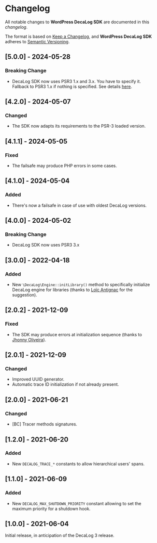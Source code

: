 # Changelog
All notable changes to **WordPress DecaLog SDK** are documented in this *changelog*.

The format is based on [Keep a Changelog](https://keepachangelog.com/en/1.0.0/), and **WordPress DecaLog SDK** adheres to [Semantic Versioning](https://semver.org/spec/v2.0.0.html).

## [5.0.0] - 2024-05-28

### Breaking Change
- DecaLog SDK now uses PSR3 1.x and 3.x. You have to specify it. Fallback to PSR3 1.x if nothing is specified. See details [here](https://decalog.io/sdk/psr-3-versions/).

## [4.2.0] - 2024-05-07

### Changed
- The SDK now adapts its requirements to the PSR-3 loaded version.

## [4.1.1] - 2024-05-05

### Fixed
- The failsafe may produce PHP errors in some cases.

## [4.1.0] - 2024-05-04

### Added
- There's now a failsafe in case of use with oldest DecaLog versions.

## [4.0.0] - 2024-05-02

### Breaking Change
- DecaLog SDK now uses PSR3 3.x

## [3.0.0] - 2022-04-18

### Added
- New `\DecaLog\Engine::initLibrary()` method to specifically initialize DecaLog engine for libraries (thanks to [Loïc Antignac](https://github.com/webaxones) for the suggestion).

## [2.0.2] - 2021-12-09

### Fixed
- The SDK may produce errors at initialization sequence (thanks to [Jhonny Oliveira](https://github.com/jhonny-oliveira)).

## [2.0.1] - 2021-12-09

### Changed
- Improved UUID generator.
- Automatic trace ID initialization if not already present.

## [2.0.0] - 2021-06-21

### Changed
- [BC] Tracer methods signatures.

## [1.2.0] - 2021-06-20

### Added
- New `DECALOG_TRACE_*` constants to allow hierarchical users' spans.

## [1.1.0] - 2021-06-09

### Added
- New `DECALOG_MAX_SHUTDOWN_PRIORITY` constant allowing to set the maximum priority for a shutdown hook.

## [1.0.0] - 2021-06-04

Initial release, in anticipation of the DecaLog 3 release.
